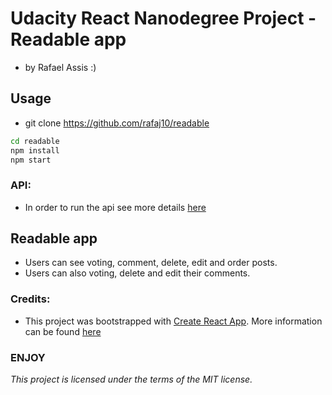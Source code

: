 # Udacity React Nanodegree Project - Readable app
* by Rafael Assis :)

## Usage

* git clone https://github.com/rafaj10/readable

```bash
cd readable
npm install
npm start
```

### API:

* In order to run the api see more details [here](https://github.com/udacity/reactnd-project-readable-starter)

## Readable app

* Users can see voting, comment, delete, edit and order posts.
* Users can also voting, delete and edit their comments.

### Credits:
* This project was bootstrapped with [Create React App](https://github.com/facebookincubator/create-react-app). More information can be found [here](https://github.com/facebookincubator/create-react-app/blob/master/packages/react-scripts/template/README.md)

### ENJOY

*This project is licensed under the terms of the MIT license.*

